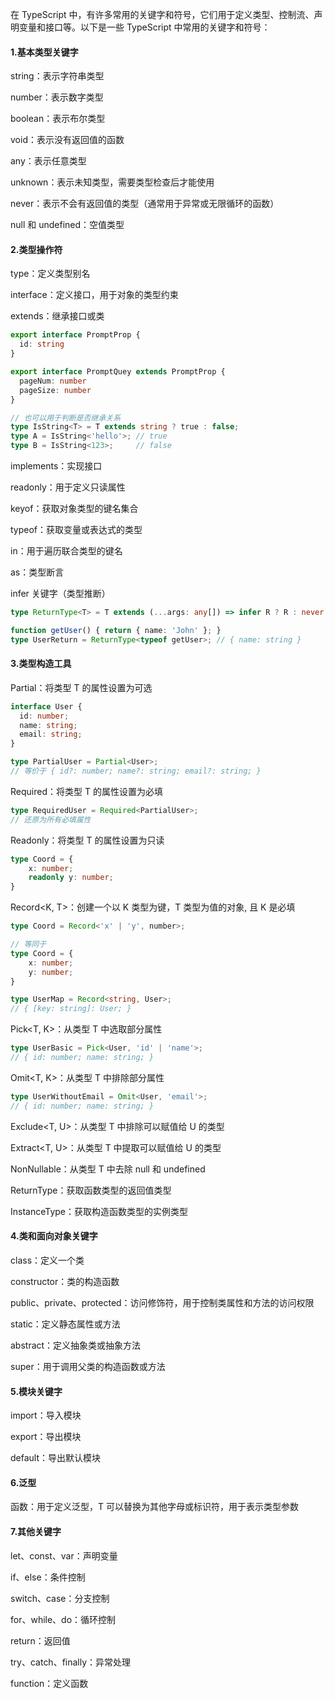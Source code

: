 在 TypeScript 中，有许多常用的关键字和符号，它们用于定义类型、控制流、声明变量和接口等。以下是一些 TypeScript 中常用的关键字和符号：

#### 1.基本类型关键字

string：表示字符串类型

number：表示数字类型

boolean：表示布尔类型

void：表示没有返回值的函数

any：表示任意类型

unknown：表示未知类型，需要类型检查后才能使用

never：表示不会有返回值的类型（通常用于异常或无限循环的函数）

null 和 undefined：空值类型


#### 2.类型操作符
   
type：定义类型别名

interface：定义接口，用于对象的类型约束

extends：继承接口或类
```ts
export interface PromptProp {
  id: string
}

export interface PromptQuey extends PromptProp {
  pageNum: number
  pageSize: number
}
```
```ts
// 也可以用于判断是否继承关系
type IsString<T> = T extends string ? true : false;
type A = IsString<'hello'>; // true
type B = IsString<123>;     // false
```
implements：实现接口

readonly：用于定义只读属性

keyof：获取对象类型的键名集合

typeof：获取变量或表达式的类型

in：用于遍历联合类型的键名

as：类型断言

infer 关键字（类型推断）
```ts
type ReturnType<T> = T extends (...args: any[]) => infer R ? R : never;

function getUser() { return { name: 'John' }; }
type UserReturn = ReturnType<typeof getUser>; // { name: string }
```

#### 3.类型构造工具

Partial<T>：将类型 T 的属性设置为可选
```ts
interface User {
  id: number;
  name: string;
  email: string;
}

type PartialUser = Partial<User>;
// 等价于 { id?: number; name?: string; email?: string; }
```

Required<T>：将类型 T 的属性设置为必填
```ts
type RequiredUser = Required<PartialUser>;
// 还原为所有必填属性
```

Readonly<T>：将类型 T 的属性设置为只读
```ts
type Coord = {
	x: number;
	readonly y: number;
}
```

Record<K, T>：创建一个以 K 类型为键，T 类型为值的对象, 且 K 是必填

```ts
type Coord = Record<'x' | 'y', number>;

// 等同于
type Coord = {
	x: number;
	y: number;
}

type UserMap = Record<string, User>;
// { [key: string]: User; }
```

Pick<T, K>：从类型 T 中选取部分属性
```ts
type UserBasic = Pick<User, 'id' | 'name'>;
// { id: number; name: string; }
```

Omit<T, K>：从类型 T 中排除部分属性
```ts
type UserWithoutEmail = Omit<User, 'email'>;
// { id: number; name: string; }
```

Exclude<T, U>：从类型 T 中排除可以赋值给 U 的类型

Extract<T, U>：从类型 T 中提取可以赋值给 U 的类型

NonNullable<T>：从类型 T 中去除 null 和 undefined

ReturnType<T>：获取函数类型的返回值类型

InstanceType<T>：获取构造函数类型的实例类型

#### 4.类和面向对象关键字

class：定义一个类

constructor：类的构造函数

public、private、protected：访问修饰符，用于控制类属性和方法的访问权限

static：定义静态属性或方法

abstract：定义抽象类或抽象方法

super：用于调用父类的构造函数或方法

#### 5.模块关键字

import：导入模块

export：导出模块

default：导出默认模块

#### 6.泛型

函数<T>：用于定义泛型，T 可以替换为其他字母或标识符，用于表示类型参数

#### 7.其他关键字

let、const、var：声明变量

if、else：条件控制

switch、case：分支控制

for、while、do：循环控制

return：返回值

try、catch、finally：异常处理

function：定义函数